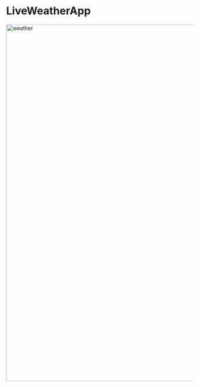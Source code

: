 # LiveWeatherApp
<img width="960" alt="weather" src="https://user-images.githubusercontent.com/64868717/123061162-01919d80-d429-11eb-8a76-585a7c63795c.png">

